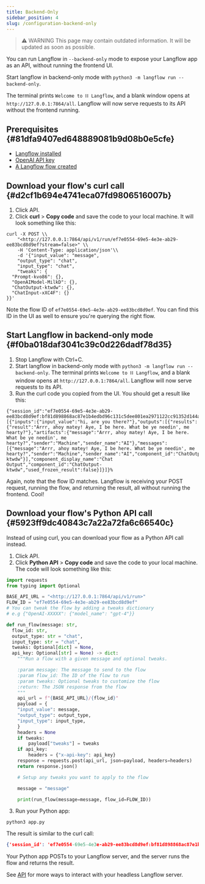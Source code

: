 ```yaml
---
title: Backend-Only
sidebar_position: 4
slug: /configuration-backend-only
---
```




> ⚠️ WARNING
> This page may contain outdated information. It will be updated as soon as possible.


You can run Langflow in `--backend-only` mode to expose your Langflow app as an API, without running the frontend UI.


Start langflow in backend-only mode with `python3 -m langflow run --backend-only`.


The terminal prints `Welcome to ⛓ Langflow`, and a blank window opens at `http://127.0.0.1:7864/all`.
Langflow will now serve requests to its API without the frontend running.


## Prerequisites {#81dfa9407ed648889081b9d08b0e5cfe}

- [Langflow installed](/getting-started-installation)
- [OpenAI API key](https://platform.openai.com/)
- [A Langflow flow created](/starter-projects-basic-prompting)

## Download your flow's curl call {#d2cf1b694e4741eca07fd9806516007b}

1. Click API.
2. Click **curl** &gt; **Copy code** and save the code to your local machine.
It will look something like this:

```text
curl -X POST \\
    "<http://127.0.0.1:7864/api/v1/run/ef7e0554-69e5-4e3e-ab29-ee83bcd8d9ef?stream=false>" \\
    -H 'Content-Type: application/json'\\
    -d '{"input_value": "message",
    "output_type": "chat",
    "input_type": "chat",
    "tweaks": {
  "Prompt-kvo86": {},
  "OpenAIModel-MilkD": {},
  "ChatOutput-ktwdw": {},
  "ChatInput-xXC4F": {}
}}'

```


Note the flow ID of `ef7e0554-69e5-4e3e-ab29-ee83bcd8d9ef`. You can find this ID in the UI as well to ensure you're querying the right flow.


## Start Langflow in backend-only mode {#f0ba018daf3041c39c0d226dadf78d35}

1. Stop Langflow with Ctrl+C.
2. Start langflow in backend-only mode with `python3 -m langflow run --backend-only`.
The terminal prints `Welcome to ⛓ Langflow`, and a blank window opens at `http://127.0.0.1:7864/all`.
Langflow will now serve requests to its API.
3. Run the curl code you copied from the UI.
You should get a result like this:

```shell
{"session_id":"ef7e0554-69e5-4e3e-ab29-ee83bcd8d9ef:bf81d898868ac87e1b4edbd96c131c5dee801ea2971122cc91352d144a45b880","outputs":[{"inputs":{"input_value":"hi, are you there?"},"outputs":[{"results":{"result":"Arrr, ahoy matey! Aye, I be here. What be ye needin', me hearty?"},"artifacts":{"message":"Arrr, ahoy matey! Aye, I be here. What be ye needin', me hearty?","sender":"Machine","sender_name":"AI"},"messages":[{"message":"Arrr, ahoy matey! Aye, I be here. What be ye needin', me hearty?","sender":"Machine","sender_name":"AI","component_id":"ChatOutput-ktwdw"}],"component_display_name":"Chat Output","component_id":"ChatOutput-ktwdw","used_frozen_result":false}]}]}%

```


Again, note that the flow ID matches.
Langflow is receiving your POST request, running the flow, and returning the result, all without running the frontend. Cool!


## Download your flow's Python API call {#5923ff9dc40843c7a22a72fa6c66540c}


Instead of using curl, you can download your flow as a Python API call instead.

1. Click API.
2. Click **Python API** &gt; **Copy code** and save the code to your local machine.
The code will look something like this:

```python
import requests
from typing import Optional

BASE_API_URL = "<http://127.0.0.1:7864/api/v1/run>"
FLOW_ID = "ef7e0554-69e5-4e3e-ab29-ee83bcd8d9ef"
# You can tweak the flow by adding a tweaks dictionary
# e.g {"OpenAI-XXXXX": {"model_name": "gpt-4"}}

def run_flow(message: str,
  flow_id: str,
  output_type: str = "chat",
  input_type: str = "chat",
  tweaks: Optional[dict] = None,
  api_key: Optional[str] = None) -> dict:
    """Run a flow with a given message and optional tweaks.

	:param message: The message to send to the flow
	:param flow_id: The ID of the flow to run
	:param tweaks: Optional tweaks to customize the flow
	:return: The JSON response from the flow
	"""
	api_url = f"{BASE_API_URL}/{flow_id}"
	payload = {
    "input_value": message,
    "output_type": output_type,
    "input_type": input_type,
	}
	headers = None
	if tweaks:
	    payload["tweaks"] = tweaks
	if api_key:
	    headers = {"x-api-key": api_key}
	response = requests.post(api_url, json=payload, headers=headers)
	return response.json()

	# Setup any tweaks you want to apply to the flow

	message = "message"

	print(run_flow(message=message, flow_id=FLOW_ID))

```


3. Run your Python app:


```shell
python3 app.py
```


The result is similar to the curl call:


```json
{'session_id': 'ef7e0554-69e5-4e3e-ab29-ee83bcd8d9ef:bf81d898868ac87e1b4edbd96c131c5dee801ea2971122cc91352d144a45b880', 'outputs': [{'inputs': {'input_value': 'message'}, 'outputs': [{'results': {'result': "Arrr matey! What be yer message for this ol' pirate? Speak up or walk the plank!"}, 'artifacts': {'message': "Arrr matey! What be yer message for this ol' pirate? Speak up or walk the plank!", 'sender': 'Machine', 'sender_name': 'AI'}, 'messages': [{'message': "Arrr matey! What be yer message for this ol' pirate? Speak up or walk the plank!", 'sender': 'Machine', 'sender_name': 'AI', 'component_id': 'ChatOutput-ktwdw'}], 'component_display_name': 'Chat Output', 'component_id': 'ChatOutput-ktwdw', 'used_frozen_result': False}]}]}

```


Your Python app POSTs to your Langflow server, and the server runs the flow and returns the result.


See [API](https://www.notion.so/administration/api) for more ways to interact with your headless Langflow server.

